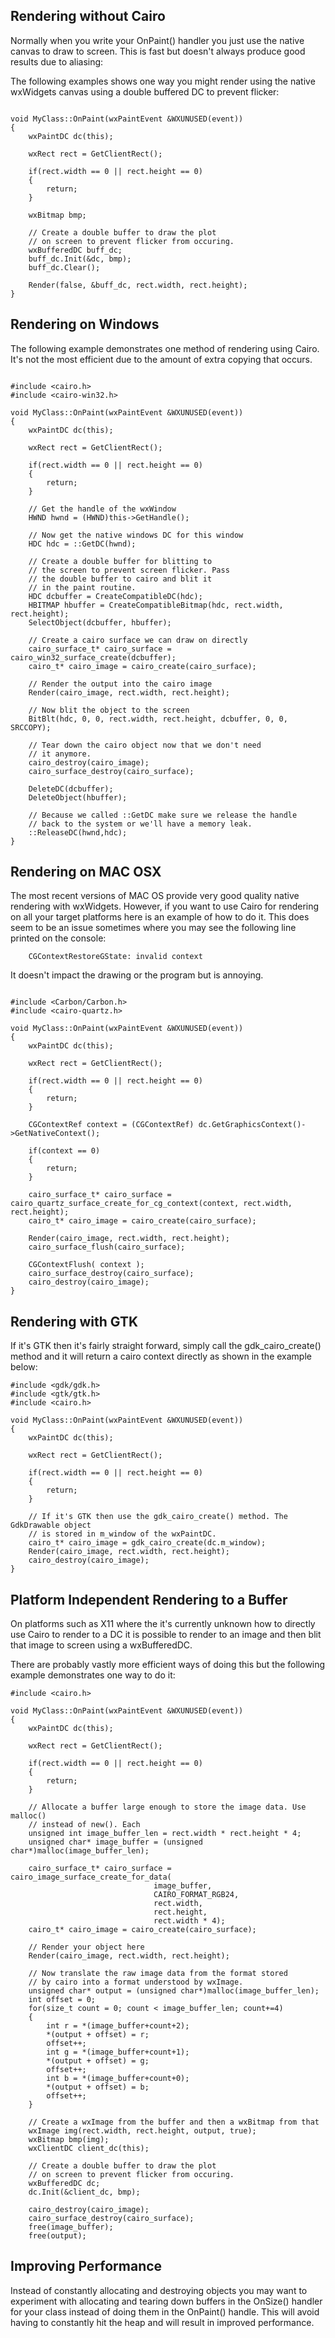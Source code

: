 ## Rendering without Cairo ##
Normally when you write your OnPaint() handler you just use the native canvas to draw to screen. This is fast but doesn't always produce good results due to aliasing:

The following examples shows one way you might render using the native wxWidgets canvas using a double buffered DC to prevent flicker:

```

void MyClass::OnPaint(wxPaintEvent &WXUNUSED(event))
{
    wxPaintDC dc(this);
    
    wxRect rect = GetClientRect();
    
    if(rect.width == 0 || rect.height == 0)
    {
        return;
    }

    wxBitmap bmp;

    // Create a double buffer to draw the plot
    // on screen to prevent flicker from occuring.
    wxBufferedDC buff_dc;
    buff_dc.Init(&dc, bmp);
    buff_dc.Clear();

    Render(false, &buff_dc, rect.width, rect.height);
}

```

## Rendering on Windows ##
The following example demonstrates one method of rendering using Cairo. It's not the most efficient due to the amount of extra copying that occurs.

```

#include <cairo.h>
#include <cairo-win32.h>

void MyClass::OnPaint(wxPaintEvent &WXUNUSED(event))
{
    wxPaintDC dc(this);
    
    wxRect rect = GetClientRect();
    
    if(rect.width == 0 || rect.height == 0)
    {
        return;
    }

    // Get the handle of the wxWindow
    HWND hwnd = (HWND)this->GetHandle();

    // Now get the native windows DC for this window
    HDC hdc = ::GetDC(hwnd);

    // Create a double buffer for blitting to
    // the screen to prevent screen flicker. Pass
    // the double buffer to cairo and blit it
    // in the paint routine.
    HDC dcbuffer = CreateCompatibleDC(hdc);
    HBITMAP hbuffer = CreateCompatibleBitmap(hdc, rect.width, rect.height);
    SelectObject(dcbuffer, hbuffer); 

    // Create a cairo surface we can draw on directly
    cairo_surface_t* cairo_surface = cairo_win32_surface_create(dcbuffer);
    cairo_t* cairo_image = cairo_create(cairo_surface);

    // Render the output into the cairo image
    Render(cairo_image, rect.width, rect.height);

    // Now blit the object to the screen
    BitBlt(hdc, 0, 0, rect.width, rect.height, dcbuffer, 0, 0, SRCCOPY);

    // Tear down the cairo object now that we don't need
    // it anymore.
    cairo_destroy(cairo_image);
    cairo_surface_destroy(cairo_surface);

    DeleteDC(dcbuffer);
    DeleteObject(hbuffer);

    // Because we called ::GetDC make sure we release the handle
    // back to the system or we'll have a memory leak.
    ::ReleaseDC(hwnd,hdc);
}

```

## Rendering on MAC OSX ##
The most recent versions of MAC OS provide very good quality native rendering with wxWidgets. However, if you want to use Cairo for rendering on all your target platforms here is an example of how to do it. This does seem to be an issue sometimes where you may see the following line printed on the console:

```
    CGContextRestoreGState: invalid context
```

It doesn't impact the drawing or the program but is annoying.

```

#include <Carbon/Carbon.h>
#include <cairo-quartz.h>

void MyClass::OnPaint(wxPaintEvent &WXUNUSED(event))
{
    wxPaintDC dc(this);
    
    wxRect rect = GetClientRect();
    
    if(rect.width == 0 || rect.height == 0)
    {
        return;
    }

    CGContextRef context = (CGContextRef) dc.GetGraphicsContext()->GetNativeContext();
            
    if(context == 0)
    {
        return;
    }
            
    cairo_surface_t* cairo_surface = cairo_quartz_surface_create_for_cg_context(context, rect.width, rect.height);
    cairo_t* cairo_image = cairo_create(cairo_surface);
            
    Render(cairo_image, rect.width, rect.height);
    cairo_surface_flush(cairo_surface);
            
    CGContextFlush( context );
    cairo_surface_destroy(cairo_surface);
    cairo_destroy(cairo_image);
}

```

## Rendering with GTK ##
If it's GTK then it's fairly straight forward, simply call the gdk\_cairo\_create() method and it will return a cairo context directly as shown in the example below:

```
#include <gdk/gdk.h>
#include <gtk/gtk.h>
#include <cairo.h>

void MyClass::OnPaint(wxPaintEvent &WXUNUSED(event))
{
    wxPaintDC dc(this);
    
    wxRect rect = GetClientRect();
    
    if(rect.width == 0 || rect.height == 0)
    {
        return;
    }

    // If it's GTK then use the gdk_cairo_create() method. The GdkDrawable object
    // is stored in m_window of the wxPaintDC.
    cairo_t* cairo_image = gdk_cairo_create(dc.m_window);
    Render(cairo_image, rect.width, rect.height);
    cairo_destroy(cairo_image);
}

```

## Platform Independent Rendering to a Buffer ##
On platforms such as X11 where the it's currently unknown how to directly use Cairo to render to a DC it is possible to render to an image and then blit that image to screen using a wxBufferedDC.

There are probably vastly more efficient ways of doing this but the following example demonstrates one way to do it:

```
#include <cairo.h>

void MyClass::OnPaint(wxPaintEvent &WXUNUSED(event))
{
    wxPaintDC dc(this);
    
    wxRect rect = GetClientRect();
    
    if(rect.width == 0 || rect.height == 0)
    {
        return;
    }

    // Allocate a buffer large enough to store the image data. Use malloc()
    // instead of new(). Each 
    unsigned int image_buffer_len = rect.width * rect.height * 4;
    unsigned char* image_buffer = (unsigned char*)malloc(image_buffer_len);

    cairo_surface_t* cairo_surface = cairo_image_surface_create_for_data(
                                image_buffer,
                                CAIRO_FORMAT_RGB24,
                                rect.width,
                                rect.height,
                                rect.width * 4);
    cairo_t* cairo_image = cairo_create(cairo_surface);

    // Render your object here
    Render(cairo_image, rect.width, rect.height);

    // Now translate the raw image data from the format stored
    // by cairo into a format understood by wxImage.
    unsigned char* output = (unsigned char*)malloc(image_buffer_len);
    int offset = 0;
    for(size_t count = 0; count < image_buffer_len; count+=4)
    {
        int r = *(image_buffer+count+2);
        *(output + offset) = r;
        offset++;
        int g = *(image_buffer+count+1);
        *(output + offset) = g;
        offset++;
        int b = *(image_buffer+count+0);
        *(output + offset) = b;
        offset++;
    } 

    // Create a wxImage from the buffer and then a wxBitmap from that
    wxImage img(rect.width, rect.height, output, true);
    wxBitmap bmp(img);
    wxClientDC client_dc(this);

    // Create a double buffer to draw the plot
    // on screen to prevent flicker from occuring.
    wxBufferedDC dc;
    dc.Init(&client_dc, bmp);

    cairo_destroy(cairo_image);
    cairo_surface_destroy(cairo_surface);
    free(image_buffer);
    free(output);
```


## Improving Performance ##
Instead of constantly allocating and destroying objects you may want to experiment with allocating and tearing down buffers in the OnSize() handler for your class instead of doing them in the OnPaint() handle. This will avoid having to constantly hit the heap and will result in improved performance.
